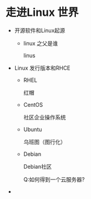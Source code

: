 # 走进Linux 世界

* 开源软件和Linux起源

  * linux 之父是谁

    linus

* Linux 发行版本和RHCE

  * RHEL

    红帽

  * CentOS

    社区企业操作系统

  * Ubuntu

    乌班图（图行化）

  * Debian

    Debian社区

    

    Q:如何得到一个云服务器?

    

* 